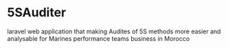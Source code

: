 # 5SAuditer
laravel web application that making Audites of 5S methods more easier and analysable for Marines performance teams business in Morocco

